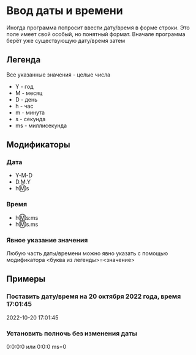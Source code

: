 # Ввод даты и времени
Иногда программа попросит ввести дату/время в форме строки. Это поле имеет свой особый, но понятный формат.
Вначале программа берёт уже существующую дату/время затем
## Легенда
Все указанные значения - целые числа
* Y - год
* M - месяц 
* D - день
* h - час
* m - минута
* s - секунда
* ms - миллисекунда
## Модификаторы
### Дата
* Y-M-D
* D.M.Y
* h:m:s
### Время
* h:m:s:ms
* h:m:s.ms
### Явное указание значения
Любую часть даты/времени можно явно указать с помощью модификатора <буква из легенды>=<значение>
## Примеры
### Поставить дату/время на 20 октября 2022 года, время 17:01:45
2022-10-20 17:01:45
### Установить полночь без изменения даты
0:0:0:0
или
0:0:0 ms=0